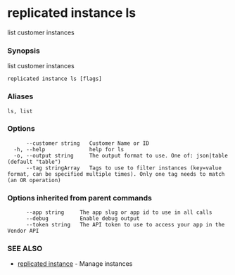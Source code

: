 # replicated instance ls

list customer instances

### Synopsis

list customer instances

```
replicated instance ls [flags]
```

### Aliases

```
ls, list
```

### Options

```
      --customer string   Customer Name or ID
  -h, --help              help for ls
  -o, --output string     The output format to use. One of: json|table (default "table")
      --tag stringArray   Tags to use to filter instances (key=value format, can be specified multiple times). Only one tag needs to match (an OR operation)
```

### Options inherited from parent commands

```
      --app string     The app slug or app id to use in all calls
      --debug          Enable debug output
      --token string   The API token to use to access your app in the Vendor API
```

### SEE ALSO

* [replicated instance](replicated-cli-instance)	 - Manage instances